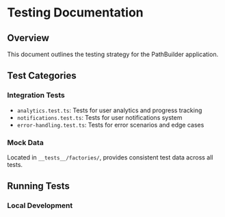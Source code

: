 # Testing Documentation

## Overview
This document outlines the testing strategy for the PathBuilder application.

## Test Categories

### Integration Tests
- `analytics.test.ts`: Tests for user analytics and progress tracking
- `notifications.test.ts`: Tests for user notifications system
- `error-handling.test.ts`: Tests for error scenarios and edge cases

### Mock Data
Located in `__tests__/factories/`, provides consistent test data across all tests.

## Running Tests

### Local Development